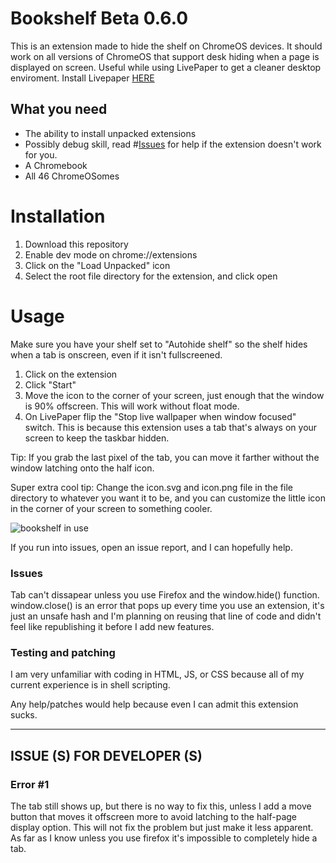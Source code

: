 # Bookshelf Beta 0.6.0
This is an extension made to hide the shelf on ChromeOS devices. It should work on all versions of ChromeOS that support desk hiding when a page is displayed on screen.
Useful while using LivePaper to get a cleaner desktop enviroment.
Install Livepaper [HERE](https://github.com/supechicken/ChromeOS-LivePaper)

## What you need
- The ability to install unpacked extensions
- Possibly debug skill, read #[Issues](https://github.com/grumpyman12601/bookshelf#issues) for help if the extension doesn't work for you.
- A Chromebook
- All 46 ChromeOSomes

# Installation
1. Download this repository
2. Enable dev mode on chrome://extensions
3. Click on the "Load Unpacked" icon
4. Select the root file directory for the extension, and click open

# Usage
Make sure you have your shelf set to "Autohide shelf" so the shelf hides when a tab is onscreen, even if it isn't fullscreened.
1. Click on the extension
2. Click "Start"
3. Move the icon to the corner of your screen, just enough that the window is 90% offscreen. This will work without float mode.
4. On LivePaper flip the "Stop live wallpaper when window focused" switch. This is because this extension uses a tab that's always on your screen to keep the taskbar hidden.

Tip: If you grab the last pixel of the tab, you can move it farther without the window latching onto the half icon.

Super extra cool tip: Change the icon.svg and icon.png file in the file directory to whatever you want it to be, and you can customize the little icon in the corner of your screen to something cooler.

![bookshelf in use](https://github.com/grumpyman12601/bookshelf/assets/101584530/b001ab54-f868-4738-8ced-e87a7a362919)

If you run into issues, open an issue report, and I can hopefully help.

### Issues
Tab can't dissapear unless you use Firefox and the window.hide() function.
window.close() is an error that pops up every time you use an extension, it's just an unsafe hash and I'm planning on reusing that line of code and didn't feel like republishing it before I add new features.

### Testing and patching
I am very unfamiliar with coding in HTML, JS, or CSS because all of my current experience is in shell scripting.

Any help/patches would help because even I can admit this extension sucks.

-------------------------------------------------------------------------------------------------------------------------------------------------------------------------------------
## ISSUE (S) FOR DEVELOPER (S)
### Error #1
The tab still shows up, but there is no way to fix this, unless I add a move button that moves it offscreen more to avoid latching to the half-page display option. This will not fix the problem but just make it less apparent. As far as I know unless you use firefox it's impossible to completely hide a tab.
